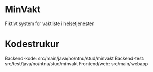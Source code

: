 # MinVakt
Fiktivt system for vaktliste i helsetjenesten

# Kodestrukur
Backend-kode: src/main/java/no/ntnu/stud/minvakt
Backend-test: src/test/java/no/ntnu/stud/minvakt
Frontend/web: src/main/webapp
